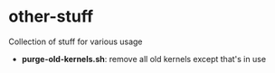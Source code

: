 # other-stuff
Collection of stuff for various usage

* **purge-old-kernels.sh**:  remove all old kernels except that's in use

